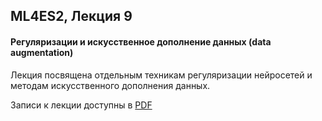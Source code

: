 ## ML4ES2, Лекция 9

#### Регуляризации и искусственное дополнение данных (data augmentation)



Лекция посвящена отдельным техникам регуляризации нейросетей и методам искусственного дополнения данных.

Записи к лекции доступны в [PDF](https://github.com/MKrinitskiy/ML4ES2-F2021-S2022/blob/main/Lect09/ML4ES2-2021-12-07-Lect09-notes.pdf)


